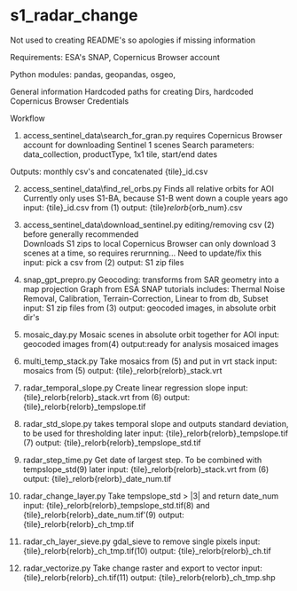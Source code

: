 # s1_radar_change

Not used to creating README's so apologies if missing information 

Requirements: 
ESA's SNAP, Copernicus Browser account

Python modules: 
pandas, geopandas, osgeo, 

General information
Hardcoded paths for creating Dirs, hardcoded Copernicus Browser Credentials

Workflow

1. access_sentinel_data\search_for_gran.py
requires Copernicus Browser account for downloading Sentinel 1 scenes
Search parameters: data_collection, productType, 1x1 tile, start/end dates

Outputs: monthly csv's and concatenated {tile}_id.csv


2. access_sentinel_data\find_rel_orbs.py
Finds all relative orbits for AOI
Currently only uses S1-BA, because S1-B went down a couple years ago 
input: {tile}_id.csv from (1)
output: {tile}_relorb_{orb_num}.csv


3. access_sentinel_data\download_sentinel.py
editing/removing csv (2) before generally recommended    
Downloads S1 zips to local
Copernicus Browser can only download 3 scenes at a time, so requires rerurnning...
Need to update/fix this  
input: pick a csv from (2)
output: S1 zip files


4. snap_gpt_prepro.py
Geocoding: transforms from SAR geometry into a map projection
Graph from ESA SNAP tutorials includes: Thermal Noise Removal, Calibration, Terrain-Correction, Linear to from db, Subset
input: S1 zip files from (3)
output: geocoded images, in absolute orbit dir's 


5. mosaic_day.py
Mosaic scenes in absolute orbit together for AOI
input: geocoded images from(4)
output:ready for analysis mosaiced images 


6. multi_temp_stack.py
Take mosaics from (5) and put in vrt stack
input: mosaics from (5)
output: {tile}_relorb{relorb}_stack.vrt


7. radar_temporal_slope.py
Create linear regression slope
input: {tile}_relorb{relorb}_stack.vrt from (6)
output: {tile}_relorb{relorb}_tempslope.tif 


8. radar_std_slope.py
takes temporal slope and outputs standard deviation, to be used for thresholding later
input: {tile}_relorb{relorb}_tempslope.tif (7)
output: {tile}_relorb{relorb}_tempslope_std.tif


9. radar_step_time.py
Get date of largest step.
To be combined with tempslope_std(9) later
input: {tile}_relorb{relorb}_stack.vrt from (6)
output: {tile}_relorb{relorb}_date_num.tif


10. radar_change_layer.py
Take tempslope_std > |3| and return date_num 
input: {tile}_relorb{relorb}_tempslope_std.tif(8) and {tile}_relorb{relorb}_date_num.tif'(9)
output: {tile}_relorb{relorb}_ch_tmp.tif

11. radar_ch_layer_sieve.py
gdal_sieve to remove single pixels
input: {tile}_relorb{relorb}_ch_tmp.tif(10)
output: {tile}_relorb{relorb}_ch.tif


12. radar_vectorize.py
Take change raster and export to vector
input: {tile}_relorb{relorb}_ch.tif(11)
output: {tile}_relorb{relorb}_ch_tmp.shp
